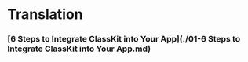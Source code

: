 # Translation


### [6 Steps to Integrate ClassKit into Your App](./01-6 Steps to Integrate ClassKit into Your App.md) 
